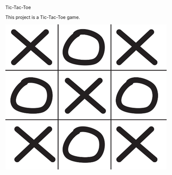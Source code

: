 Tic-Tac-Toe

This project is a Tic-Tac-Toe game.

![tik-image](tic-tac-toe-game-isolated-on-white-background-vector-13990236.jpg)
